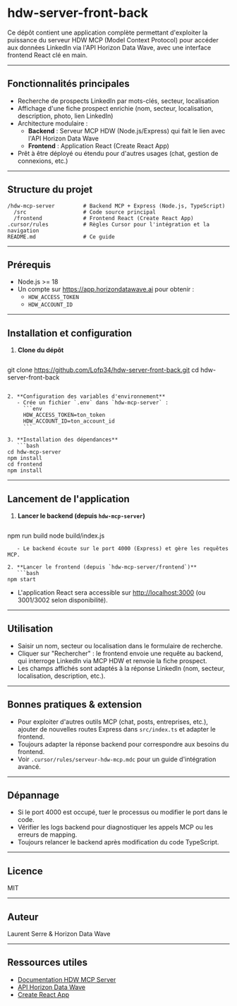 # hdw-server-front-back

Ce dépôt contient une application complète permettant d'exploiter la puissance du serveur HDW MCP (Model Context Protocol) pour accéder aux données LinkedIn via l'API Horizon Data Wave, avec une interface frontend React clé en main.

---

## Fonctionnalités principales
- Recherche de prospects LinkedIn par mots-clés, secteur, localisation
- Affichage d'une fiche prospect enrichie (nom, secteur, localisation, description, photo, lien LinkedIn)
- Architecture modulaire :
  - **Backend** : Serveur MCP HDW (Node.js/Express) qui fait le lien avec l'API Horizon Data Wave
  - **Frontend** : Application React (Create React App)
- Prêt à être déployé ou étendu pour d'autres usages (chat, gestion de connexions, etc.)

---

## Structure du projet

```
/hdw-mcp-server         # Backend MCP + Express (Node.js, TypeScript)
  /src                  # Code source principal
  /frontend             # Frontend React (Create React App)
.cursor/rules           # Règles Cursor pour l'intégration et la navigation
README.md               # Ce guide
```

---

## Prérequis
- Node.js >= 18
- Un compte sur https://app.horizondatawave.ai pour obtenir :
  - `HDW_ACCESS_TOKEN`
  - `HDW_ACCOUNT_ID`

---

## Installation et configuration

1. **Clone du dépôt**
   ```bash
git clone https://github.com/Lofp34/hdw-server-front-back.git
cd hdw-server-front-back
```

2. **Configuration des variables d'environnement**
   - Crée un fichier `.env` dans `hdw-mcp-server` :
     ```env
     HDW_ACCESS_TOKEN=ton_token
     HDW_ACCOUNT_ID=ton_account_id
     ```

3. **Installation des dépendances**
   ```bash
cd hdw-mcp-server
npm install
cd frontend
npm install
```

---

## Lancement de l'application

1. **Lancer le backend (depuis `hdw-mcp-server`)**
   ```bash
npm run build
node build/index.js
```
   - Le backend écoute sur le port 4000 (Express) et gère les requêtes MCP.

2. **Lancer le frontend (depuis `hdw-mcp-server/frontend`)**
   ```bash
npm start
```
   - L'application React sera accessible sur [http://localhost:3000](http://localhost:3000) (ou 3001/3002 selon disponibilité).

---

## Utilisation
- Saisir un nom, secteur ou localisation dans le formulaire de recherche.
- Cliquer sur "Rechercher" : le frontend envoie une requête au backend, qui interroge LinkedIn via MCP HDW et renvoie la fiche prospect.
- Les champs affichés sont adaptés à la réponse LinkedIn (nom, secteur, localisation, description, etc.).

---

## Bonnes pratiques & extension
- Pour exploiter d'autres outils MCP (chat, posts, entreprises, etc.), ajouter de nouvelles routes Express dans `src/index.ts` et adapter le frontend.
- Toujours adapter la réponse backend pour correspondre aux besoins du frontend.
- Voir `.cursor/rules/serveur-hdw-mcp.mdc` pour un guide d'intégration avancé.

---

## Dépannage
- Si le port 4000 est occupé, tuer le processus ou modifier le port dans le code.
- Vérifier les logs backend pour diagnostiquer les appels MCP ou les erreurs de mapping.
- Toujours relancer le backend après modification du code TypeScript.

---

## Licence
MIT

---

## Auteur
Laurent Serre & Horizon Data Wave

---

## Ressources utiles
- [Documentation HDW MCP Server](https://github.com/horizondatawave/hdw-mcp-server)
- [API Horizon Data Wave](https://app.horizondatawave.ai)
- [Create React App](https://github.com/facebook/create-react-app) 